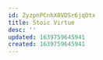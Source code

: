 ```yaml
---
id: ZyzpnPCnhX0VDSr6jqDtx
title: Stoic Virtue
desc: ''
updated: 1639759645941
created: 1639759645941
---
```


